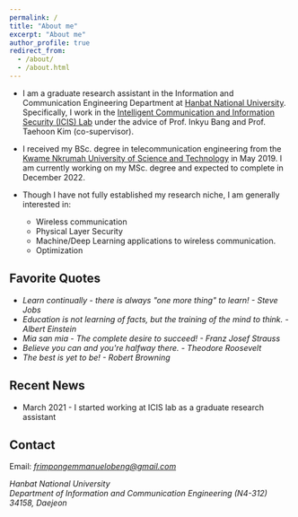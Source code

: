 ```yaml
---
permalink: /
title: "About me"
excerpt: "About me"
author_profile: true
redirect_from: 
  - /about/
  - /about.html
---
```


* I am a graduate research assistant in the Information and Communication Engineering Department at [Hanbat National University](https://www.hanbat.ac.kr/eng/). Specifically, I work in the [Intelligent Communication and Information Security (ICIS) Lab](https://sites.google.com/view/hbnu-icis) under the advice of Prof. Inkyu Bang and Prof. Taehoon Kim (co-supervisor). 

* I received my BSc. degree in telecommunication engineering from the [Kwame Nkrumah University of Science and Technology](https://www.knust.edu.gh/) in May 2019. I am currently working on my MSc. degree and expected to complete in December 2022. 

* Though I have not fully established my research niche, I am generally interested in:
  * Wireless communication
  * Physical Layer Security
  * Machine/Deep Learning applications to wireless communication.
  * Optimization
 
Favorite Quotes
------
* *Learn continually - there is always "one more thing" to learn! - Steve Jobs*
* *Education is not learning of facts, but the training of the mind to think. - Albert Einstein*
* *Mia san mia - The complete desire to succeed! - Franz Josef Strauss*
* *Believe you can and you're halfway there. - Theodore Roosevelt*
* *The best is yet to be! - Robert Browning*

Recent News
------
* March 2021 - I started working at ICIS lab as a graduate research assistant

Contact
------
Email: *frimpongemmanuelobeng@gmail.com*

*Hanbat National University*  
*Department of Information and Communication Engineering* *(N4-312)* <br />
*34158,* *Daejeon*

